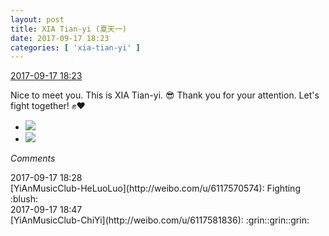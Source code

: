 ```yaml
---
layout: post
title: XIA Tian-yi (夏天一)
date: 2017-09-17 18:23
categories: [ 'xia-tian-yi' ]
---
```


<div class="weibo-info">
  <a href="http://weibo.com/6286030291/FmfE5CdXO">2017-09-17 18:23</a>
</div>

Nice to meet you. This is XIA Tian-yi. 😎 Thank you for your attention. Let's fight together! :fist::heart:

<!-- more -->

<ul class="weibo-pic-list-1">
  <li class="weibo-pic">
    <a href="http://wx2.sinaimg.cn/mw690/006RpxDlgy1fjmqeskr7bj30kv0uodik.jpg"><img src="//wx2.sinaimg.cn/thumb150/006RpxDlgy1fjmqeskr7bj30kv0uodik.jpg" /></a>
  </li>
  <li class="weibo-pic">
    <a href="http://wx3.sinaimg.cn/mw690/006RpxDlgy1fjmqetf0vjj30k00qtad6.jpg"><img src="//wx3.sinaimg.cn/thumb150/006RpxDlgy1fjmqetf0vjj30k00qtad6.jpg" /></a>
  </li>
</ul>

*Comments*

<div class="weibo-info">2017-09-17 18:28</div>
[YiAnMusicClub-HeLuoLuo](http://weibo.com/u/6117570574): Fighting :blush:

<div class="weibo-info">2017-09-17 18:47</div>
[YiAnMusicClub-ChiYi](http://weibo.com/u/6117581836): :grin::grin::grin:
